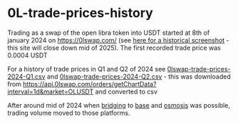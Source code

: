 # 0L-trade-prices-history

Trading as a swap of the open libra token into USDT started at 8th of january 2024 on https://0lswap.com/ (see [here for a historical screenshot](0lswap-screenshot.jpg) - this site will close down mid of 2025). The first recorded trade price was 0.0004 USDT

For a history of trade prices in Q1 and Q2 of 2024 see [0lswap-trade-prices-2024-Q1.csv](0lswap-trade-prices-2024-Q1.csv) and [0lswap-trade-prices-2024-Q2.csv](0lswap-trade-prices-2024-Q2.csv) - this was downloaded from https://api.0lswap.com/orders/getChartData?interval=1d&market=OLUSDT and converted to csv

After around mid of 2024 when [bridging](https://librabridge.com/) to [base](https://dexscreener.com/base/0x809e62a0abe226853ffdb9e362afbbbb870b59eb) and [osmosis](https://app.osmosis.zone/?from=wLIBRA&sellOpen=false&buyOpen=false) was possible, trading volume moved to those platforms.

